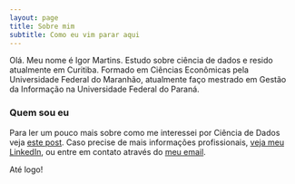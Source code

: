 ```yaml
---
layout: page
title: Sobre mim
subtitle: Como eu vim parar aqui
---
```


Olá. Meu nome é Igor Martins. Estudo sobre ciência de dados e resido atualmente em Curitiba. Formado em Ciências Econômicas pela Universidade Federal do Maranhão, atualmente faço mestrado em Gestão da Informação na Universidade Federal do Paraná.

### Quem sou eu

Para ler um pouco mais sobre como me interessei por Ciência de Dados veja [este post](#). Caso precise de mais informações profissionais, [veja meu LinkedIn](https://linkedin.com/in/igorpemartins), ou entre em contato através do [meu email](mailto:igorpemartins@gmail.com).

Até logo!
